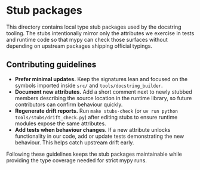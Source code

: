 # Stub packages

This directory contains local type stub packages used by the docstring tooling. The
stubs intentionally mirror only the attributes we exercise in tests and runtime code
so that mypy can check those surfaces without depending on upstream packages
shipping official typings.

## Contributing guidelines

* **Prefer minimal updates.** Keep the signatures lean and focused on the symbols
  imported inside ``src/`` and ``tools/docstring_builder``.
* **Document new attributes.** Add a short comment next to newly stubbed members
  describing the source location in the runtime library, so future contributors can
  confirm behaviour quickly.
* **Regenerate drift reports.** Run ``make stubs-check`` (or ``uv run
  python tools/stubs/drift_check.py``) after editing stubs to ensure runtime modules
  expose the same attributes.
* **Add tests when behaviour changes.** If a new attribute unlocks functionality in
  our code, add or update tests demonstrating the new behaviour. This helps catch
  upstream drift early.

Following these guidelines keeps the stub packages maintainable while providing the
type coverage needed for strict mypy runs.

